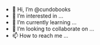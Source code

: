 - 👋 Hi, I’m @cundobooks
- 👀 I’m interested in ...
- 🌱 I’m currently learning ...
- 💞️ I’m looking to collaborate on ...
- 📫 How to reach me ...

<!---
cundobooks/cundobooks is a ✨ special ✨ repository because its `README.md` (this file) appears on your GitHub profile.
You can click the Preview link to take a look at your changes.
--->
